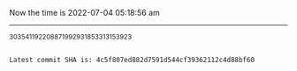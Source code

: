 Now the time is 2022-07-04 05:18:56 am

---

<small>303541192208871992931853313153923</small>

```txt

Latest commit SHA is: 4c5f807ed882d7591d544cf39362112c4d88bf60
```
